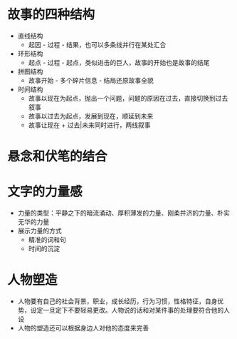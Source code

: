 # 故事的四种结构
+ 直线结构
    - 起因 - 过程 - 结果，也可以多条线并行在某处汇合
+ 环形结构
    - 起点 - 过程 - 起点，类似进击的巨人，故事的开始也是故事的结尾
+ 拼图结构
    - 故事开始 - 多个碎片信息 - 结局还原故事全貌
+ 时间结构
    - 故事以现在为起点，抛出一个问题，问题的原因在过去，直接切换到过去叙事
    - 故事以过去为起点，发展到现在，顺延到未来
    - 故事让现在 + 过去|未来同时进行，两线叙事


# 悬念和伏笔的结合

# 文字的力量感
+ 力量的类型：平静之下的暗流涌动、厚积薄发的力量、刚柔并济的力量、朴实无华的力量
+ 展示力量的方式
    - 精准的词和句
    - 时间的沉淀
# 人物塑造
+ 人物要有自己的社会背景，职业，成长经历，行为习惯，性格特征，自身优势，设定一旦定下不要轻易更改。人物说的话和对某件事的处理要符合他的人设
+ 人物的塑造还可以根据身边人对他的态度来完善